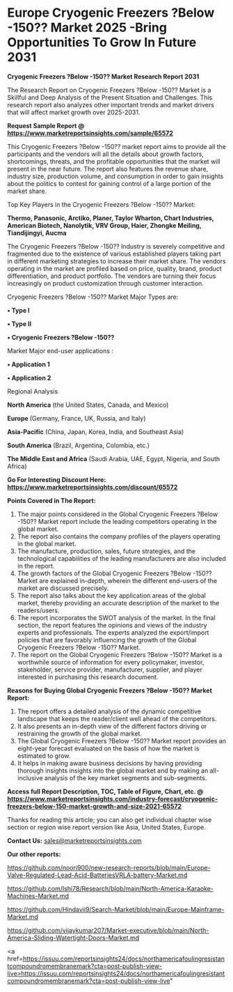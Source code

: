 # Europe Cryogenic Freezers ?Below -150?? Market 2025 -Bring Opportunities To Grow In Future 2031

<strong>Cryogenic Freezers ?Below -150?? Market Research Report 2031</strong>

The Research Report on Cryogenic Freezers ?Below -150?? Market is a Skillful and Deep Analysis of the Present Situation and Challenges. This research report also analyzes other important trends and market drivers that will affect market growth over 2025-2031.

<strong>Request Sample Report @ <a href=https://www.marketreportsinsights.com/sample/65572>https://www.marketreportsinsights.com/sample/65572</a></strong>

This Cryogenic Freezers ?Below -150?? market report aims to provide all the participants and the vendors will all the details about growth factors, shortcomings, threats, and the profitable opportunities that the market will present in the near future. The report also features the revenue share, industry size, production volume, and consumption in order to gain insights about the politics to contest for gaining control of a large portion of the market share.

Top Key Players in the Cryogenic Freezers ?Below -150?? Market:

<strong>Thermo, Panasonic, Arctiko, Planer, Taylor Wharton, Chart Industries, American Biotech, Nanolytik, VRV Group, Haier, Zhongke Meiling, Tiandijingyi, Aucma</strong>

The Cryogenic Freezers ?Below -150?? Industry is severely competitive and fragmented due to the existence of various established players taking part in different marketing strategies to increase their market share. The vendors operating in the market are profiled based on price, quality, brand, product differentiation, and product portfolio. The vendors are turning their focus increasingly on product customization through customer interaction.

Cryogenic Freezers ?Below -150?? Market Major Types are:

<strong>• Type I

• Type II

• Cryogenic Freezers ?Below -150??</strong>

Market Major end-user applications :

<strong>• Application 1

• Application 2</strong>

Regional Analysis

</u><strong><b>North America</b></strong> (the United States, Canada, and Mexico)

<strong><b>Europe </b></strong>(Germany, France, UK, Russia, and Italy)

<strong><b>Asia-Pacific</b></strong> (China, Japan, Korea, India, and Southeast Asia)

<strong><b>South America</b></strong> (Brazil, Argentina, Colombia, etc.)

<strong><b>The Middle East and Africa</b></strong> (Saudi Arabia, UAE, Egypt, Nigeria, and South Africa)

<strong>Go For Interesting Discount Here: <a href=https://www.marketreportsinsights.com/discount/65572>https://www.marketreportsinsights.com/discount/65572</a></strong>

<strong>Points Covered in The Report:</strong>
<ol>
  <li>The major points considered in the Global Cryogenic Freezers ?Below -150?? Market report include the leading competitors operating in the global market.</li>
  <li>The report also contains the company profiles of the players operating in the global market.</li>
  <li>The manufacture, production, sales, future strategies, and the technological capabilities of the leading manufacturers are also included in the report.</li>
  <li>The growth factors of the Global Cryogenic Freezers ?Below -150?? Market are explained in-depth, wherein the different end-users of the market are discussed precisely.</li>
  <li>The report also talks about the key application areas of the global market, thereby providing an accurate description of the market to the readers/users.</li>
  <li>The report incorporates the SWOT analysis of the market. In the final section, the report features the opinions and views of the industry experts and professionals. The experts analyzed the export/import policies that are favorably influencing the growth of the Global Cryogenic Freezers ?Below -150?? Market.</li>
  <li>The report on the Global Cryogenic Freezers ?Below -150?? Market is a worthwhile source of information for every policymaker, investor, stakeholder, service provider, manufacturer, supplier, and player interested in purchasing this research document.</li>
</ol>
<strong>Reasons for Buying Global Cryogenic Freezers ?Below -150?? Market Report:</strong>

<ol>
  <li>The report offers a detailed analysis of the dynamic competitive landscape that keeps the reader/client well ahead of the competitors.</li>
  <li>It also presents an in-depth view of the different factors driving or restraining the growth of the global market.</li>
  <li>The Global Cryogenic Freezers ?Below -150?? Market report provides an eight-year forecast evaluated on the basis of how the market is estimated to grow.</li>
  <li>It helps in making aware business decisions by having providing thorough insights insights into the global market and by making an all-inclusive analysis of the key market segments and sub-segments.</li>
</ol>
<strong>Access full Report Description, TOC, Table of Figure, Chart, etc. @ <a href=https://www.marketreportsinsights.com/industry-forecast/cryogenic-freezers-below-150-market-growth-and-size-2021-65572>https://www.marketreportsinsights.com/industry-forecast/cryogenic-freezers-below-150-market-growth-and-size-2021-65572</a></strong>


Thanks for reading this article; you can also get individual chapter wise section or region wise report version like Asia, United States, Europe.

<strong>Contact Us:</strong>
sales@marketreportsinsights.com

<strong>Our other reports:</strong>

<a href=https://github.com/noori900/new-research-reports/blob/main/Europe-Valve-Regulated-Lead-Acid-BatteriesVRLA-battery-Market.md>https://github.com/noori900/new-research-reports/blob/main/Europe-Valve-Regulated-Lead-Acid-BatteriesVRLA-battery-Market.md</a>

<a href=https://github.com/Ishi78/Research/blob/main/North-America-Karaoke-Machines-Market.md>https://github.com/Ishi78/Research/blob/main/North-America-Karaoke-Machines-Market.md</a>

<a href=https://github.com/Hindavii9/Search-Market/blob/main/Europe-Mainframe-Market.md>https://github.com/Hindavii9/Search-Market/blob/main/Europe-Mainframe-Market.md</a>

<a href=https://github.com/vijaykumar207/Market-executive/blob/main/North-America-Sliding-Watertight-Doors-Market.md>https://github.com/vijaykumar207/Market-executive/blob/main/North-America-Sliding-Watertight-Doors-Market.md</a>

<a href=https://issuu.com/reportsinsights24/docs/northamericafoulingresistantcompoundromembranemark?cta=post-publish-view-live>https://issuu.com/reportsinsights24/docs/northamericafoulingresistantcompoundromembranemark?cta=post-publish-view-live</a>"
